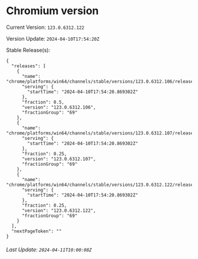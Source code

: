 # Chromium version

Current Version: `123.0.6312.122`

Version Update: `2024-04-10T17:54:20Z`

Stable Release(s):
```
{
  "releases": [
    {
      "name": "chrome/platforms/win64/channels/stable/versions/123.0.6312.106/releases/1712771660",
      "serving": {
        "startTime": "2024-04-10T17:54:20.869302Z"
      },
      "fraction": 0.5,
      "version": "123.0.6312.106",
      "fractionGroup": "69"
    },
    {
      "name": "chrome/platforms/win64/channels/stable/versions/123.0.6312.107/releases/1712771660",
      "serving": {
        "startTime": "2024-04-10T17:54:20.869302Z"
      },
      "fraction": 0.25,
      "version": "123.0.6312.107",
      "fractionGroup": "69"
    },
    {
      "name": "chrome/platforms/win64/channels/stable/versions/123.0.6312.122/releases/1712771660",
      "serving": {
        "startTime": "2024-04-10T17:54:20.869302Z"
      },
      "fraction": 0.25,
      "version": "123.0.6312.122",
      "fractionGroup": "69"
    }
  ],
  "nextPageToken": ""
}
```

###### Last Update: `2024-04-11T10:00:08Z`
        